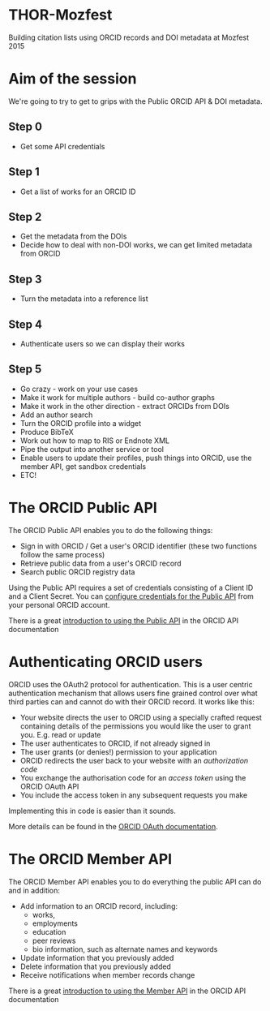 # THOR-Mozfest
Building citation lists using ORCID records and DOI metadata at Mozfest 2015

# Aim of the session

We're going to try to get to grips with the Public ORCID API & DOI metadata.  

## Step 0
- Get some API credentials

## Step 1
- Get a list of works for an ORCID ID

## Step 2
- Get the metadata from the DOIs
- Decide how to deal with non-DOI works, we can get limited metadata from ORCID

## Step 3
- Turn the metadata into a reference list

## Step 4
- Authenticate users so we can display their works 

## Step 5
- Go crazy - work on your use cases
- Make it work for multiple authors - build co-author graphs
- Make it work in the other direction - extract ORCIDs from DOIs
- Add an author search
- Turn the ORCID profile into a widget
- Produce BibTeX
- Work out how to map to RIS or Endnote XML
- Pipe the output into another service or tool
- Enable users to update their profiles, push things into ORCID, use the member API, get sandbox credentials
- ETC!

# The ORCID Public API

The ORCID Public API enables you to do the following things:

- Sign in with ORCID / Get a user's ORCID identifier (these two functions follow the same process)
- Retrieve public data from a user's ORCID record
- Search public ORCID registry data

Using the Public API requires a set of credentials consisting of a Client ID and a Client Secret. You can [configure credentials for the Public API](http://members.orcid.org/api/accessing-public-api) from your personal ORCID account.

There is a great [introduction to using the Public API](http://members.orcid.org/api/introduction-orcid-public-api) in the ORCID API documentation

# Authenticating ORCID users

ORCID uses the OAuth2 protocol for authentication.  This is a user centric authentication mechanism that allows users fine grained control over what third parties can and cannot do with their ORCID record.   It works like this:

- Your website directs the user to ORCID using a specially crafted request containing details of the permissions you would like the user to grant you.  E.g. read or update
- The user authenticates to ORCID, if not already signed in
- The user grants (or denies!) permission to your application
- ORCID redirects the user back to your website with an *authorization code*
- You exchange the authorisation code for an *access token* using the ORCID OAuth API
- You include the access token in any subsequent requests you make

Implementing this in code is easier than it sounds.  

More details can be found in the [ORCID OAuth documentation](https://members.orcid.org/api/oauth2).

# The ORCID Member API

The ORCID Member API enables you to do everything the public API can do and in addition:

- Add information to an ORCID record, including:
  - works, 
  - employments
  - education
  - peer reviews
  - bio information, such as alternate names and keywords
- Update information that you previously added
- Delete information that you previously added
- Receive notifications when member records change

There is a great [introduction to using the Member API](http://members.orcid.org/api/introduction-orcid-member-api) in the ORCID API documentation